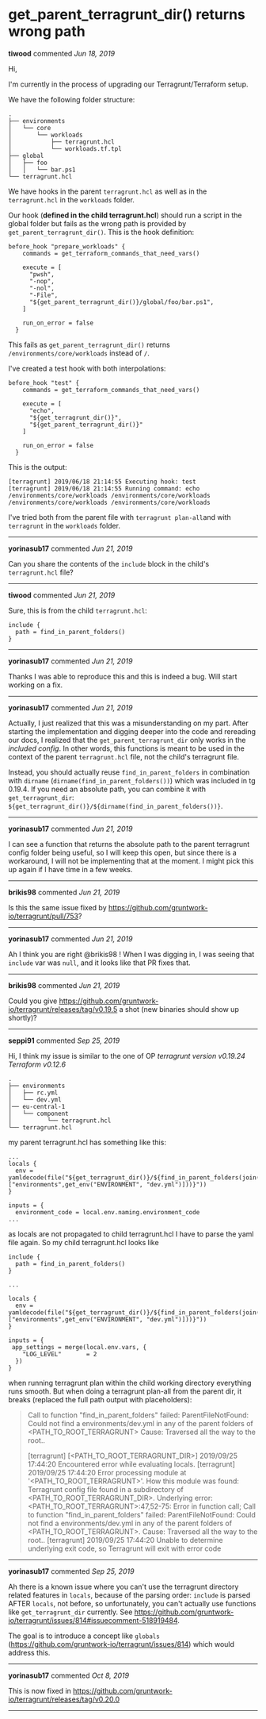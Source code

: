 # get_parent_terragrunt_dir() returns wrong path

**tiwood** commented *Jun 18, 2019*

Hi,

I'm currently in the process of upgrading our Terragrunt/Terraform setup.

We have the following folder structure:
```
.
├── environments
│   └── core
│       └── workloads
│           ├── terragrunt.hcl
│           └── workloads.tf.tpl
├── global
│   ├── foo
│   │   └── bar.ps1
└── terragrunt.hcl
```

We have hooks in the parent `terragrunt.hcl` as well as in the `terragrunt.hcl` in the `workloads` folder.

Our hook (**defined in the child terragrunt.hcl**) should run a script in the global folder but fails as the wrong path is provided by `get_parent_terragrunt_dir()`. This is the hook definition:
```hcl
before_hook "prepare_workloads" {
    commands = get_terraform_commands_that_need_vars()

    execute = [
      "pwsh",
      "-nop",
      "-nol",
      "-File",
      "${get_parent_terragrunt_dir()}/global/foo/bar.ps1",
    ]

    run_on_error = false
  }
```

This fails as `get_parent_terragrunt_dir()` returns `/environments/core/workloads` instead of `/`. 

I've created a test hook with both interpolations:
```hcl
before_hook "test" {
    commands = get_terraform_commands_that_need_vars()

    execute = [
      "echo",
      "${get_terragrunt_dir()}",
      "${get_parent_terragrunt_dir()}"
    ]

    run_on_error = false
  }
```

This is the output:
```
[terragrunt] 2019/06/18 21:14:55 Executing hook: test
[terragrunt] 2019/06/18 21:14:55 Running command: echo /environments/core/workloads /environments/core/workloads
/environments/core/workloads /environments/core/workloads
```

I've tried both from the parent file with `terragrunt plan-all`and with `terragrunt` in the `workloads` folder.
<br />
***


**yorinasub17** commented *Jun 21, 2019*

Can you share the contents of the `include` block in the child's `terragrunt.hcl` file?
***

**tiwood** commented *Jun 21, 2019*

Sure, this is from the child `terragrunt.hcl`:

```hcl
include {
  path = find_in_parent_folders()
}
```
***

**yorinasub17** commented *Jun 21, 2019*

Thanks I was able to reproduce this and this is indeed a bug. Will start working on a fix.
***

**yorinasub17** commented *Jun 21, 2019*

Actually, I just realized that this was a misunderstanding on my part. After starting the implementation and digging deeper into the code and rereading our docs, I realized that the `get_parent_terragrunt_dir` only works in the *included config*. In other words, this functions is meant to be used in the context of the parent `terragrunt.hcl` file, not the child's terragrunt file.

Instead, you should actually reuse `find_in_parent_folders` in combination with `dirname` (`dirname(find_in_parent_folders())`) which was included in tg 0.19.4. If you need an absolute path, you can combine it with `get_terragrunt_dir`: `${get_terragrunt_dir()}/${dirname(find_in_parent_folders())}`.
***

**yorinasub17** commented *Jun 21, 2019*

I can see a function that returns the absolute path to the parent terragrunt config folder being useful, so I will keep this open, but since there is a workaround, I will not be implementing that at the moment. I might pick this up again if I have time in a few weeks.
***

**brikis98** commented *Jun 21, 2019*

Is this the same issue fixed by https://github.com/gruntwork-io/terragrunt/pull/753?
***

**yorinasub17** commented *Jun 21, 2019*

Ah I think you are right @brikis98 ! When I was digging in, I was seeing that `include` var was `null`, and it looks like that PR fixes that.
***

**brikis98** commented *Jun 21, 2019*

Could you give https://github.com/gruntwork-io/terragrunt/releases/tag/v0.19.5 a shot (new binaries should show up shortly)? 
***

**seppi91** commented *Sep 25, 2019*

Hi,
I think my issue is similar to the one of OP
_terragrunt version v0.19.24
Terraform v0.12.6_

```
.
├── environments
│   ├── rc.yml
│   └── dev.yml
│── eu-central-1
│   └── component
│          └── terragrunt.hcl
└── terragrunt.hcl
```

my parent terragrunt.hcl has something like this:
```
...
locals {
  env = yamldecode(file("${get_terragrunt_dir()}/${find_in_parent_folders(join("/", ["environments",get_env("ENVIRONMENT", "dev.yml")]))}"))
}

inputs = {
  environment_code = local.env.naming.environment_code
...
```

as locals are not propagated to child terragrunt.hcl I have to parse the yaml file again. So my child terragrunt.hcl looks like

```
include {
  path = find_in_parent_folders()
}

...

locals {
  env = yamldecode(file("${get_terragrunt_dir()}/${find_in_parent_folders(join("/", ["environments",get_env("ENVIRONMENT", "dev.yml")]))}"))
}

inputs = {
 app_settings = merge(local.env.vars, {
    "LOG_LEVEL"       = 2
  })
}
```

when running terragrunt plan within the child working directory everything runs smooth. But when doing a terragrunt plan-all from the parent dir, it breaks (replaced the full path output with placeholders):

> Call to function "find_in_parent_folders" failed: ParentFileNotFound: Could not find a environments/dev.yml in any of the parent folders of
> <PATH_TO_ROOT_TERRAGRUNT> Cause: Traversed all the way to the root..
> 
> [terragrunt] [<PATH_TO_ROOT_TERRAGRUNT_DIR>] 2019/09/25 17:44:20 Encountered error while evaluating locals.
> [terragrunt] 2019/09/25 17:44:20 Error processing module at '<PATH_TO_ROOT_TERRAGRUNT>'. How this module was found: Terragrunt config file found in a subdirectory of <PATH_TO_ROOT_TERRAGRUNT_DIR>. Underlying error: <PATH_TO_ROOT_TERRAGRUNT>:47,52-75: Error in function call; Call to function "find_in_parent_folders" failed: ParentFileNotFound: Could not find a environments/dev.yml in any of the parent folders of <PATH_TO_ROOT_TERRAGRUNT>. Cause: Traversed all the way to the root..
> [terragrunt] 2019/09/25 17:44:20 Unable to determine underlying exit code, so Terragrunt will exit with error code 
***

**yorinasub17** commented *Sep 25, 2019*

Ah there is a known issue where you can't use the terragrunt directory related features in `locals`, because of the parsing order: `include` is parsed AFTER `locals`, not before, so unfortunately, you can't actually use functions like `get_terragrunt_dir` currently. See https://github.com/gruntwork-io/terragrunt/issues/814#issuecomment-518919484.

The goal is to introduce a concept like `globals` (https://github.com/gruntwork-io/terragrunt/issues/814) which would address this.

***

**yorinasub17** commented *Oct 8, 2019*

This is now fixed in https://github.com/gruntwork-io/terragrunt/releases/tag/v0.20.0
***

